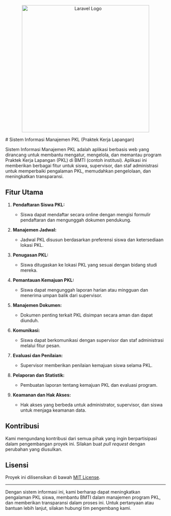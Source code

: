 <p align="center"><a href="https://laravel.com" target="_blank"><img src="https://raw.githubusercontent.com/laravel/art/master/logo-lockup/5%20SVG/2%20CMYK/1%20Full%20Color/laravel-logolockup-cmyk-red.svg" width="400" alt="Laravel Logo"></a></p>
# Sistem Informasi Manajemen PKL (Praktek Kerja Lapangan)

Sistem Informasi Manajemen PKL adalah aplikasi berbasis web yang dirancang untuk membantu mengatur, mengelola, dan memantau program Praktek Kerja Lapangan (PKL) di BMTI (contoh institusi). Aplikasi ini memberikan berbagai fitur untuk siswa, supervisor, dan staf administrasi untuk memperbaiki pengalaman PKL, memudahkan pengelolaan, dan meningkatkan transparansi.

## Fitur Utama

1. **Pendaftaran Siswa PKL:**
   - Siswa dapat mendaftar secara online dengan mengisi formulir pendaftaran dan mengunggah dokumen pendukung.

2. **Manajemen Jadwal:**
   - Jadwal PKL disusun berdasarkan preferensi siswa dan ketersediaan lokasi PKL.

3. **Penugasan PKL:**
   - Siswa ditugaskan ke lokasi PKL yang sesuai dengan bidang studi mereka.

4. **Pemantauan Kemajuan PKL:**
   - Siswa dapat mengunggah laporan harian atau mingguan dan menerima umpan balik dari supervisor.

5. **Manajemen Dokumen:**
   - Dokumen penting terkait PKL disimpan secara aman dan dapat diunduh.

6. **Komunikasi:**
   - Siswa dapat berkomunikasi dengan supervisor dan staf administrasi melalui fitur pesan.

7. **Evaluasi dan Penilaian:**
   - Supervisor memberikan penilaian kemajuan siswa selama PKL.

8. **Pelaporan dan Statistik:**
   - Pembuatan laporan tentang kemajuan PKL dan evaluasi program.

9. **Keamanan dan Hak Akses:**
   - Hak akses yang berbeda untuk administrator, supervisor, dan siswa untuk menjaga keamanan data.

## Kontribusi

Kami mengundang kontribusi dari semua pihak yang ingin berpartisipasi dalam pengembangan proyek ini. Silakan buat *pull request* dengan perubahan yang diusulkan.

## Lisensi

Proyek ini dilisensikan di bawah [MIT License](LICENSE).

---

Dengan sistem informasi ini, kami berharap dapat meningkatkan pengalaman PKL siswa, membantu BMTI dalam manajemen program PKL, dan memberikan transparansi dalam proses ini. Untuk pertanyaan atau bantuan lebih lanjut, silakan hubungi tim pengembang kami.
